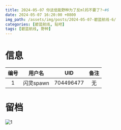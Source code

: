 ```yaml
---
title: 2024-05-07 你这低能野种为了反ml妈不要了?~#6
date: 2024-05-07 16:20:00 +0800
img_path: /assets/img/posts/2024-05-07-碧蓝航线-6/
categories: [碧蓝航线, 贴吧]
tags: [碧蓝航线, 野种]
---
```


# 信息

| 编号 |  用户名   |    UID    | 备注 |
| :--: | :-------: | :-------: | :--: |
|  1   | 闪灵spawn | 704496477 |  无  |

# 留档

![1](1.jpg)
